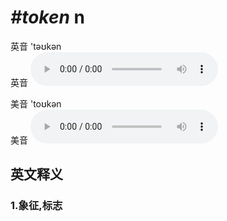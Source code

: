 # ***\#token*** n
英音 'təʊkən  
英音
<audio src="./media/token1_AAC.aac" controls="controls"></audio>

美音 'toʊkən  
美音
<audio src="./media/token2_AAC.aac" controls="controls"></audio>



  

英文释义
---
### 1.**象征,标志**  


